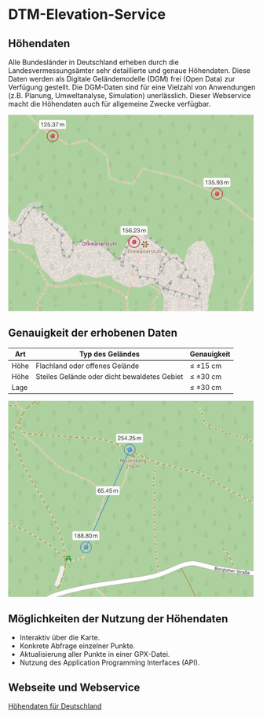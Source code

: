 # DTM-Elevation-Service

## Höhendaten

Alle Bundesländer in Deutschland erheben durch die Landesvermessungsämter sehr detaillierte und genaue Höhendaten. Diese Daten werden als Digitale Geländemodelle (DGM) frei (Open Data) zur Verfügung gestellt. Die DGM-Daten sind für eine Vielzahl von Anwendungen (z.B. Planung, Umweltanalyse, Simulation) unerlässlich. Dieser Webservice macht die Höhendaten auch für allgemeine Zwecke verfügbar.

![Genaue Höhenangaben zu einzelnen Punkten.](dreikaiserstuhl-500x400.png)

## Genauigkeit der erhobenen Daten

| Art   | Typ des Geländes                      | Genauigkeit |
|-------|---------------------------------------|-------------|
| Höhe  | Flachland oder offenes Gelände        | ≤ ±15 cm    |
| Höhe  | Steiles Gelände oder dicht bewaldetes Gebiet | ≤ ±30 cm    |
| Lage  |                                       | ≤ ±30 cm    |

![Genaue Höhenangaben zu einer Strecke.](musenberg-500x400.png)

## Möglichkeiten der Nutzung der Höhendaten

* Interaktiv über die Karte.
* Konkrete Abfrage einzelner Punkte.
* Aktualisierung aller Punkte in einer GPX-Datei.
* Nutzung des Application Programming Interfaces (API).

## Webseite und Webservice

[Höhendaten für Deutschland](https://hoehendaten.de/)
